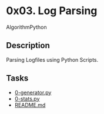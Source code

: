 0x03. Log Parsing
=================

AlgorithmPython

## Description
Parsing Logfiles using Python Scripts.
## Tasks
* [0-generator.py](0-generator.py)
* [0-stats.py](0-stats.py)
* [README.md](README.md)
